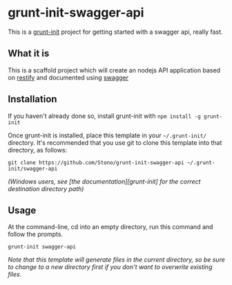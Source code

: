 # grunt-init-swagger-api
This is a [grunt-init](http://gruntjs.com/project-scaffolding) project for getting started with a swagger api, really fast.

## What it is
This is a scaffold project which will create an nodejs API application based on [restify](https://github.com/restify/node-restify) and documented using [swagger](https://swagger.io/)

## Installation
If you haven't already done so, install grunt-init with `npm install -g grunt-init`

Once grunt-init is installed, place this template in your `~/.grunt-init/` directory. It's recommended that you use git to clone this template into that directory, as follows:

```
git clone https://github.com/Stono/grunt-init-swagger-api ~/.grunt-init/swagger-api
```

_(Windows users, see [the documentation][grunt-init] for the correct destination directory path)_

## Usage

At the command-line, cd into an empty directory, run this command and follow the prompts.

```
grunt-init swagger-api
```

_Note that this template will generate files in the current directory, so be sure to change to a new directory first if you don't want to overwrite existing files._
